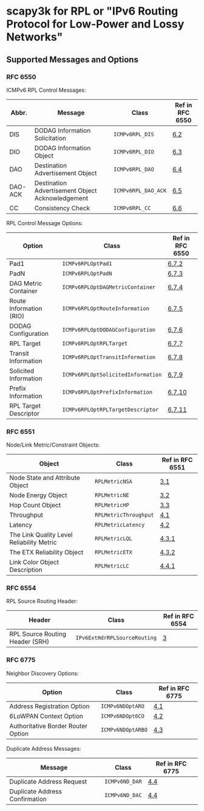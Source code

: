 # scapy3k for RPL or "IPv6 Routing Protocol for Low-Power and Lossy Networks" #

## Supported Messages and Options ##

### RFC 6550 ###

ICMPv6 RPL Control Messages:

| Abbr.   | Message                                          | Class               | Ref in RFC 6550                                        |
|---------|--------------------------------------------------|---------------------|--------------------------------------------------------|
| DIS     | DODAG Information Solicitation                   | `ICMPv6RPL_DIS`     | [6.2](https://tools.ietf.org/html/rfc6550#section-6.2) |
| DIO     | DODAG Information Object                         | `ICMPv6RPL_DIO`     | [6.3](https://tools.ietf.org/html/rfc6550#section-6.3) |
| DAO     | Destination Advertisement Object                 | `ICMPv6RPL_DAO`     | [6.4](https://tools.ietf.org/html/rfc6550#section-6.4) |
| DAO-ACK | Destination Advertisement Object Acknowledgement | `ICMPv6RPL_DAO_ACK` | [6.5](https://tools.ietf.org/html/rfc6550#section-6.5) |
| CC      | Consistency Check                                | `ICMPv6RPL_CC`      | [6.6](https://tools.ietf.org/html/rfc6550#section-6.6) |

RPL Control Message Options:

| Option                  | Class                              | Ref in RFC 6550                                              |
|-------------------------|------------------------------------|--------------------------------------------------------------|
| Pad1                    | `ICMPv6RPLOptPad1`                 | [6.7.2](https://tools.ietf.org/html/rfc6550#section-6.7.2)   |
| PadN                    | `ICMPv6RPLOptPadN`                 | [6.7.3](https://tools.ietf.org/html/rfc6550#section-6.7.3)   |
| DAG Metric Container    | `ICMPv6RPLOptDAGMetricContainer`   | [6.7.4](https://tools.ietf.org/html/rfc6550#section-6.7.4)   |
| Route Information (RIO) | `ICMPv6RPLOptRouteInformation`     | [6.7.5](https://tools.ietf.org/html/rfc6550#section-6.7.5)   |
| DODAG Configuration     | `ICMPv6RPLOptDODAGConfiguration`   | [6.7.6](https://tools.ietf.org/html/rfc6550#section-6.7.6)   |
| RPL Target              | `ICMPv6RPLOptRPLTarget`            | [6.7.7](https://tools.ietf.org/html/rfc6550#section-6.7.7)   |
| Transit Information     | `ICMPv6RPLOptTransitInformation`   | [6.7.8](https://tools.ietf.org/html/rfc6550#section-6.7.8)   |
| Solicited Information   | `ICMPv6RPLOptSolicitedInformation` | [6.7.9](https://tools.ietf.org/html/rfc6550#section-6.7.9)   |
| Prefix Information      | `ICMPv6RPLOptPrefixInformation`    | [6.7.10](https://tools.ietf.org/html/rfc6550#section-6.7.10) |
| RPL Target Descriptor   | `ICMPv6RPLOptRPLTargetDescriptor`  | [6.7.11](https://tools.ietf.org/html/rfc6550#section-6.7.11) |

### RFC 6551 ###

Node/Link Metric/Constraint Objects:

| Object                                    | Class                 | Ref in RFC 6551                                            |
|-------------------------------------------|-----------------------|------------------------------------------------------------|
| Node State and Attribute Object           | `RPLMetricNSA`        | [3.1](https://tools.ietf.org/html/rfc6551#section-3.1)     |
| Node Energy Object                        | `RPLMetricNE`         | [3.2](https://tools.ietf.org/html/rfc6551#section-3.2)     |
| Hop Count Object                          | `RPLMetricHP`         | [3.3](https://tools.ietf.org/html/rfc6551#section-3.3)     |
| Throughput                                | `RPLMetricThroughput` | [4.1](https://tools.ietf.org/html/rfc6551#section-4.1)     |
| Latency                                   | `RPLMetricLatency`    | [4.2](https://tools.ietf.org/html/rfc6551#section-4.2)     |
| The Link Quality Level Reliability Metric | `RPLMetricLQL`        | [4.3.1](https://tools.ietf.org/html/rfc6551#section-4.3.1) |
| The ETX Reliability Object                | `RPLMetricETX`        | [4.3.2](https://tools.ietf.org/html/rfc6551#section-4.3.2) |
| Link Color Object Description             | `RPLMetricLC`         | [4.4.1](https://tools.ietf.org/html/rfc6551#section-4.4.1) |

### RFC 6554 ###

RPL Source Routing Header:

| Header                          | Class                        | Ref in RFC 6554                                    |
|---------------------------------|------------------------------|----------------------------------------------------|
| RPL Source Routing Header (SRH) | `IPv6ExtHdrRPLSourceRouting` | [3](https://tools.ietf.org/html/rfc6554#section-3) |

### RFC 6775 ###

Neighbor Discovery Options:

| Option                             | Class             | Ref in RFC 6775                                        |
|------------------------------------|-------------------|--------------------------------------------------------|
| Address Registration Option        | `ICMPv6NDOptARO`  | [4.1](https://tools.ietf.org/html/rfc6775#section-4.1) |
| 6LoWPAN Context Option             | `ICMPv6NDOpt6CO`  | [4.2](https://tools.ietf.org/html/rfc6775#section-4.2) |
| Authoritative Border Router Option | `ICMPv6NDOptARBO` | [4.3](https://tools.ietf.org/html/rfc6775#section-4.3) |

Duplicate Address Messages:

| Message                        | Class          | Ref in RFC 6775                                        |
|--------------------------------|----------------|--------------------------------------------------------|
| Duplicate Address Request      | `ICMPv6ND_DAR` | [4.4](https://tools.ietf.org/html/rfc6775#section-4.4) |
| Duplicate Address Confirmation | `ICMPv6ND_DAC` | [4.4](https://tools.ietf.org/html/rfc6775#section-4.4) |
